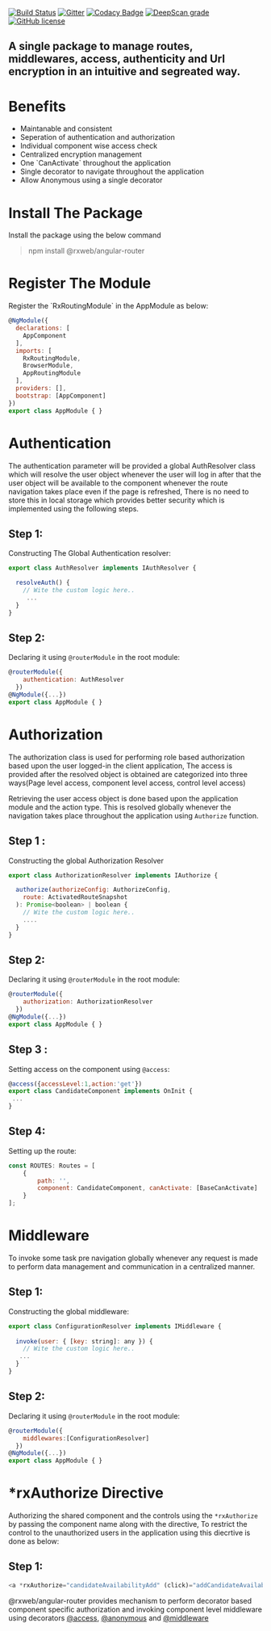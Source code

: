 [![Build Status](https://travis-ci.org/rxweb/rxweb.svg?branch=master)](https://travis-ci.org/rxweb/rxweb)
[![Gitter](https://badges.gitter.im/rx-web/Lobby.svg)](https://gitter.im/rxweb-project/rxweb?utm_source=badge&utm_medium=badge&utm_campaign=pr-badge&utm_content=body_badge)
[![Codacy Badge](https://api.codacy.com/project/badge/Grade/6af5855682524d39a0d88bade210facd)](https://www.codacy.com/app/rxweb/rxweb?utm_source=github.com&amp;utm_medium=referral&amp;utm_content=rxweb/rxweb&amp;utm_campaign=Badge_Grade)
[![DeepScan grade](https://deepscan.io/api/teams/3217/projects/4745/branches/37870/badge/grade.svg)](https://deepscan.io/dashboard#view=project&tid=3217&pid=4745&bid=37870)
[![GitHub license](https://img.shields.io/github/license/rxweb/rxweb.svg)](https://github.com/rxweb/rxweb/blob/master/LICENSE)
	

<h2>A single package to manage routes, middlewares, access, authenticity and Url encryption in an intuitive and segreated way.</h2>

<h1>Benefits</h1> 
<ul>
<li>Maintanable and consistent</li>
<li>Seperation of authentication and authorization</li>
<li>Individual component wise access check</li>
<li>Centralized encryption management</li>
<li>One `CanActivate` throughout the application</li>
<li>Single decorator to navigate throughout the application</li>
<li>Allow Anonymous using a single decorator</li>
</ul>

<h1>Install The Package</h1>
<p>Install the package using the below command</p>

> npm install @rxweb/angular-router

<h1>Register The Module</h1>
Register the `RxRoutingModule` in the AppModule as below:

```js
@NgModule({
  declarations: [
    AppComponent
  ],
  imports: [
    RxRoutingModule,
    BrowserModule,
    AppRoutingModule
  ],
  providers: [],
  bootstrap: [AppComponent]
})
export class AppModule { }
```

# Authentication
The authentication parameter will be provided a global AuthResolver class which will resolve the user object whenever the user will log in after that the user object will be available to the component whenever the route navigation takes place even if the page is refreshed, There is no need to store this in local storage which provides better security which is implemented using the following steps. 

## Step 1: 
Constructing The Global Authentication resolver: 

```js
export class AuthResolver implements IAuthResolver {

  resolveAuth() {
    // Wite the custom logic here..
     ...
  }
}
```

## Step 2:
Declaring it using `@routerModule` in the root module: 

```js
@routerModule({
    authentication: AuthResolver
  })
@NgModule({...})
export class AppModule { }
```

# Authorization
The authorization class is used for performing role based authorization based upon the user logged-in the client application, The access is provided after the resolved object is obtained are categorized into three ways(Page level access, component level access, control level access) 

Retrieving the user access object is done based upon the application module and the action type. This is resolved globally whenever the navigation takes place throughout the application using `Authorize` function. 

## Step 1 :
Constructing the global Authorization Resolver
```js
export class AuthorizationResolver implements IAuthorize {

  authorize(authorizeConfig: AuthorizeConfig,
    route: ActivatedRouteSnapshot
  ): Promise<boolean> | boolean {
    // Wite the custom logic here..
    ....
  }
}
```

## Step 2:
Declaring it using `@routerModule` in the root module:

```js
@routerModule({
    authorization: AuthorizationResolver
  })
@NgModule({...})
export class AppModule { }
```

## Step 3 :
Setting access on the component using `@access`:

```js
@access({accessLevel:1,action:'get'})
export class CandidateComponent implements OnInit {
 ...
}
```

## Step 4:
Setting up the route:

```js
const ROUTES: Routes = [
    {
        path: '',
        component: CandidateComponent, canActivate: [BaseCanActivate] 
    }
];
```

# Middleware
To invoke some task pre navigation globally whenever any request is made to perform data management and communication in a centralized manner.

## Step 1:
Constructing the global middleware:

```js
export class ConfigurationResolver implements IMiddleware {
  
  invoke(user: { [key: string]: any }) {
    // Wite the custom logic here..
   ...
  }
}
```

## Step 2:
Declaring it using `@routerModule` in the root module:

```js
@routerModule({
    middlewares:[ConfigurationResolver]
  })
@NgModule({...})
export class AppModule { }
```

# *rxAuthorize Directive
Authorizing the shared component and the controls using the `*rxAuthorize` by passing the component name along with the directive, To restrict the control to the unauthorized users in the application using this diecrtive is done as below:

## Step 1:
```ts
<a *rxAuthorize="candidateAvailabilityAdd" (click)="addCandidateAvailability " ><i class="fa fa-plus ml-2"></i></a>
```

@rxweb/angular-router provides mechanism to perform decorator based component specific authorization and invoking component level middleware using decorators [@access](https://docs.rxweb.io/rxweb-router/angular-router/router-authorization#component-level), [@anonymous](https://docs.rxweb.io/rxweb-router/angular-router/router-authentication#scenario) and [@middleware](https://docs.rxweb.io/rxweb-router/angular-router/middleware#component-based)
